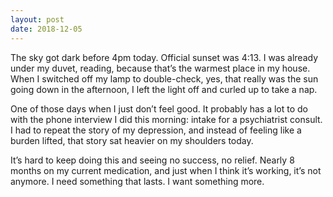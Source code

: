 ```yaml
---
layout: post
date: 2018-12-05
---
```


The sky got dark before 4pm today. Official sunset was 4:13. I was already under my duvet, reading, because that’s the warmest place in my house. When I switched off my lamp to double-check, yes, that really was the sun going down in the afternoon, I left the light off and curled up to take a nap. 

One of those days when I just don’t feel good. It probably has a lot to do with the phone interview I did this morning: intake for a psychiatrist consult. I had to repeat the story of my depression, and instead of feeling like a burden lifted, that story sat heavier on my shoulders today. 

It’s hard to keep doing this and seeing no success, no relief. Nearly 8 months on my current medication, and just when I think it’s working, it’s not anymore. I need something that lasts. I want something more. 
